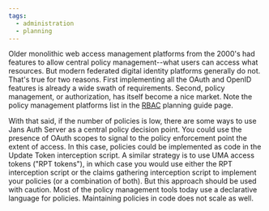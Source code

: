 ```yaml
---
tags:
  - administration
  - planning
---
```


Older monolithic web access management platforms from the 2000's had
features to allow central policy management--what users can access what
resources. But modern federated digital identity platforms generally do not.
That's true for two reasons. First implementing all the OAuth and OpenID
features is already a wide swath of requirements. Second, policy management,
or authorization, has itself become a nice market. Note the policy management
platforms list in the [RBAC](docs/admin/planning/role-based-access-management.md)
planning guide page.

With that said, if the number of policies is low, there are some ways to
use Jans Auth Server as a central policy decision point. You could use the
presence of OAuth scopes to signal to the policy enforcement point the extent
of access. In this case, policies could be implemented as code in the Update
Token interception script. A similar strategy is to use UMA access tokens
("RPT tokens"), in which case you would use either the RPT interception script
or the claims gathering interception script to implement your policies (or a
combination of both).  But this approach should be used with caution. Most
of the policy management tools today use a declarative language for policies.
Maintaining policies in code does not scale as well.

